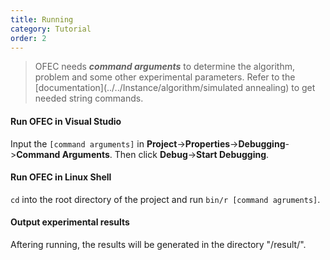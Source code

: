 ```yaml
---
title: Running
category: Tutorial
order: 2
---
```


> OFEC needs ***command arguments*** to determine the algorithm, problem and some other experimental parameters. Refer to the [documentation](../../Instance/algorithm/simulated annealing) to get needed string commands.  

#### Run OFEC in **Visual Studio**

Input the `[command arguments]` in **Project**->**Properties**->**Debugging**->**Command Arguments**. Then click **Debug**->**Start Debugging**.

#### Run OFEC in Linux Shell

`cd` into the root directory of the project and run `bin/r [command agruments]`.

#### Output experimental results

Aftering running, the results will be generated in the directory "/result/".
